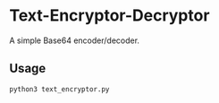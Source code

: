 # Text-Encryptor-Decryptor
A simple Base64 encoder/decoder.

## Usage
```bash
python3 text_encryptor.py
